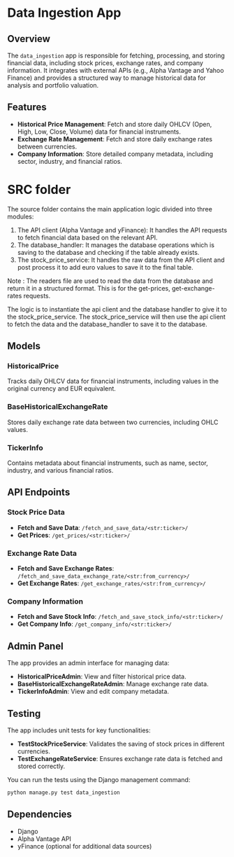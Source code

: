 # Data Ingestion App

## Overview
The `data_ingestion` app is responsible for fetching, processing, and storing financial data, including stock prices, exchange rates, and company information. It integrates with external APIs (e.g., Alpha Vantage and Yahoo Finance) and provides a structured way to manage historical data for analysis and portfolio valuation.

## Features
- **Historical Price Management**: Fetch and store daily OHLCV (Open, High, Low, Close, Volume) data for financial instruments.
- **Exchange Rate Management**: Fetch and store daily exchange rates between currencies.
- **Company Information**: Store detailed company metadata, including sector, industry, and financial ratios.

# SRC folder
The source folder contains the main application logic divided into three modules:
1. The API client (Alpha Vantage and yFinance): It handles the API requests to fetch financial data based on the relevant API. 
2. The database_handler: It manages the database operations which is saving to the database and checking if the table already exists.
3. The stock_price_service: It handles the raw data from the API client and post process it to add euro values to save it to the final table. 

Note : The readers file are used to read the data from the database and return it in a structured format. This is for the get-prices, get-exchange-rates requests.

The logic is to instantiate the api client and the database handler to give it to the stock_price_service. The stock_price_service will then use the api client to fetch the data and the database_handler to save it to the database.

## Models
### HistoricalPrice
Tracks daily OHLCV data for financial instruments, including values in the original currency and EUR equivalent.

### BaseHistoricalExchangeRate
Stores daily exchange rate data between two currencies, including OHLC values.

### TickerInfo
Contains metadata about financial instruments, such as name, sector, industry, and various financial ratios.

## API Endpoints
### Stock Price Data
- **Fetch and Save Data**: `/fetch_and_save_data/<str:ticker>/`
- **Get Prices**: `/get_prices/<str:ticker>/`

### Exchange Rate Data
- **Fetch and Save Exchange Rates**: `/fetch_and_save_data_exchange_rate/<str:from_currency>/`
- **Get Exchange Rates**: `/get_exchange_rates/<str:from_currency>/`

### Company Information
- **Fetch and Save Stock Info**: `/fetch_and_save_stock_info/<str:ticker>/`
- **Get Company Info**: `/get_company_info/<str:ticker>/`

## Admin Panel
The app provides an admin interface for managing data:
- **HistoricalPriceAdmin**: View and filter historical price data.
- **BaseHistoricalExchangeRateAdmin**: Manage exchange rate data.
- **TickerInfoAdmin**: View and edit company metadata.

## Testing
The app includes unit tests for key functionalities:
- **TestStockPriceService**: Validates the saving of stock prices in different currencies.
- **TestExchangeRateService**: Ensures exchange rate data is fetched and stored correctly.

You can run the tests using the Django management command:
```bash
python manage.py test data_ingestion
```

## Dependencies
- Django
- Alpha Vantage API
- yFinance (optional for additional data sources)
